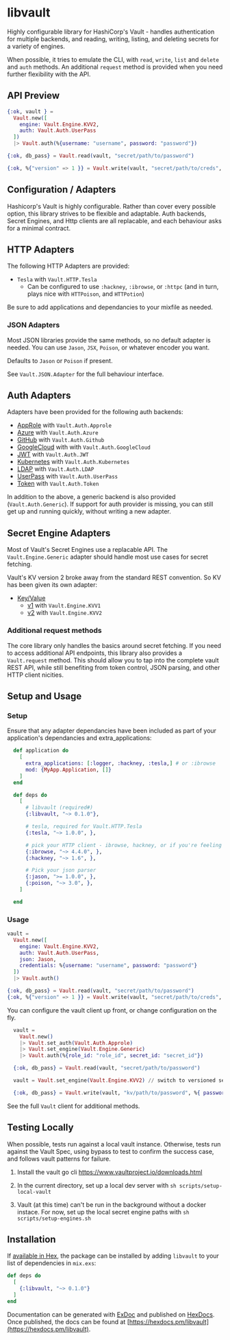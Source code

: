 # libvault

Highly configurable library for HashiCorp's Vault - handles authentication
for multiple backends, and reading, writing, listing, and deleting secrets
for a variety of engines.

When possible, it tries to emulate the CLI, with `read`, `write`, `list` and
`delete` and `auth` methods. An additional `request` method is provided when you need
further flexibility with the API.

## API Preview

```elixir
{:ok, vault } =
  Vault.new([
    engine: Vault.Engine.KVV2,
    auth: Vault.Auth.UserPass
  ])
  |> Vault.auth(%{username: "username", password: "password"})

{:ok, db_pass} = Vault.read(vault, "secret/path/to/password")

{:ok, %{"version" => 1 }} = Vault.write(vault, "secret/path/to/creds", %{secret: "secrets!"})
```

## Configuration / Adapters

Hashicorp's Vault is highly configurable. Rather than cover every possible option,
this library strives to be flexible and adaptable. Auth backends, Secret
Engines, and Http clients are all replacable, and each behaviour asks for a
minimal contract.

## HTTP Adapters

The following HTTP Adapters are provided:

- `Tesla` with `Vault.HTTP.Tesla`
  - Can be configured to use `:hackney`, `:ibrowse`, or `:httpc` (and in turn, plays nice with `HTTPoison`, and `HTTPotion`)

Be sure to add applications and dependancies to your mixfile as needed.

### JSON Adapters

Most JSON libraries provide the same methods, so no default adapter is needed.
You can use `Jason`, `JSX`, `Poison`, or whatever encoder you want.

Defaults to `Jason` or `Poison` if present.

See `Vault.JSON.Adapter` for the full behaviour interface.

## Auth Adapters

Adapters have been provided for the following auth backends:

- [AppRole](https://www.vaultproject.io/api/auth/approle/index.html) with `Vault.Auth.Approle`
- [Azure](https://www.vaultproject.io/api/auth/approle/index.html) with `Vault.Auth.Azure`
- [GitHub](https://www.vaultproject.io/api/auth/github/index.html) with `Vault.Auth.Github`
- [GoogleCloud](https://www.vaultproject.io/api/auth/gcp/index.html) with with `Vault.Auth.GoogleCloud`
- [JWT](https://www.vaultproject.io/api/auth/jwt/index.html) with `Vault.Auth.JWT`
- [Kubernetes](https://www.vaultproject.io/api/auth/jwt/index.html) with `Vault.Auth.Kubernetes`
- [LDAP](https://www.vaultproject.io/api/auth/ldap/index.html) with `Vault.Auth.LDAP`
- [UserPass](https://www.vaultproject.io/api/auth/userpass/index.html) with `Vault.Auth.UserPass`
- [Token](https://www.vaultproject.io/api/auth/token/index.html#lookup-a-token-self-) with `Vault.Auth.Token`

In addition to the above, a generic backend is also provided (`Vault.Auth.Generic`).
If support for auth provider is missing, you can still get up and running
quickly, without writing a new adapter.

## Secret Engine Adapters

Most of Vault's Secret Engines use a replacable API. The `Vault.Engine.Generic`
adapter should handle most use cases for secret fetching.

Vault's KV version 2 broke away from the standard REST convention. So KV has been given
its own adapter:

- [Key/Value](https://www.vaultproject.io/api/secret/kv/index.html)
  - [v1](https://www.vaultproject.io/api/secret/kv/kv-v1.html) with `Vault.Engine.KVV1`
  - [v2](https://www.vaultproject.io/api/secret/kv/kv-v2.html) with `Vault.Engine.KVV2`

### Additional request methods

The core library only handles the basics around secret fetching. If you need to
access additional API endpoints, this library also provides a `Vault.request`
method. This should allow you to tap into the complete vault REST API, while still
benefiting from token control, JSON parsing, and other HTTP client nicities.

## Setup and Usage

### Setup

Ensure that any adapter dependancies have been included as part of your application's
dependancies and extra_applications:

```elixir
  def application do
    [
      extra_applications: [:logger, :hackney, :tesla,] # or :ibrowse
      mod: {MyApp.Application, []}
    ]
  end

  def deps do
    [
      # libvault (required#)
      {:libvault, "~> 0.1.0"},

      # tesla, required for Vault.HTTP.Tesla
      {:tesla, "~> 1.0.0", },

      # pick your HTTP client - ibrowse, hackney, or if you're feeling bold, :httpc.
      {:ibrowse, "~> 4.4.0", },
      {:hackney, "~> 1.6", },

      # Pick your json parser
      {:jason, ">= 1.0.0", },
      {:poison, "~> 3.0", },
    ]

  end
```

### Usage

```elixir
vault =
  Vault.new([
    engine: Vault.Engine.KVV2,
    auth: Vault.Auth.UserPass,
    json: Jason,
    credentials: %{username: "username", password: "password"}
  ])
  |> Vault.auth()

{:ok, db_pass} = Vault.read(vault, "secret/path/to/password")
{:ok, %{"version" => 1 }} = Vault.write(vault, "secret/path/to/creds", %{secret: "secrets!"})
```

You can configure the vault client up front, or change configuration on the fly.

```elixir
  vault =
    Vault.new()
    |> Vault.set_auth(Vault.Auth.Approle)
    |> Vault.set_engine(Vault.Engine.Generic)
    |> Vault.auth(%{role_id: "role_id", secret_id: "secret_id"})

  {:ok, db_pass} = Vault.read(vault, "secret/path/to/password")

  vault = Vault.set_engine(Vault.Engine.KVV2) // switch to versioned secrets

  {:ok, db_pass} = Vault.write(vault, "kv/path/to/password", %{ password: "db_pass" })
```

See the full `Vault` client for additional methods.

## Testing Locally

When possible, tests run against a local vault instance. Otherwise, tests run against the Vault Spec, using bypass to test to confirm the success case, and follows vault patterns for failure.

1. Install the vault go cli https://www.vaultproject.io/downloads.html

1. In the current directory, set up a local dev server with `sh scripts/setup-local-vault`

1. Vault (at this time) can't be run in the background without a docker instace. For now, set up the local secret engine paths with `sh scripts/setup-engines.sh`

## Installation

If [available in Hex](https://hex.pm/docs/publish), the package can be installed
by adding `libvault` to your list of dependencies in `mix.exs`:

```elixir
def deps do
  [
    {:libvault, "~> 0.1.0"}
  ]
end
```

Documentation can be generated with [ExDoc](https://github.com/elixir-lang/ex_doc)
and published on [HexDocs](https://hexdocs.pm). Once published, the docs can
be found at [https://hexdocs.pm/libvault](https://hexdocs.pm/libvault).
